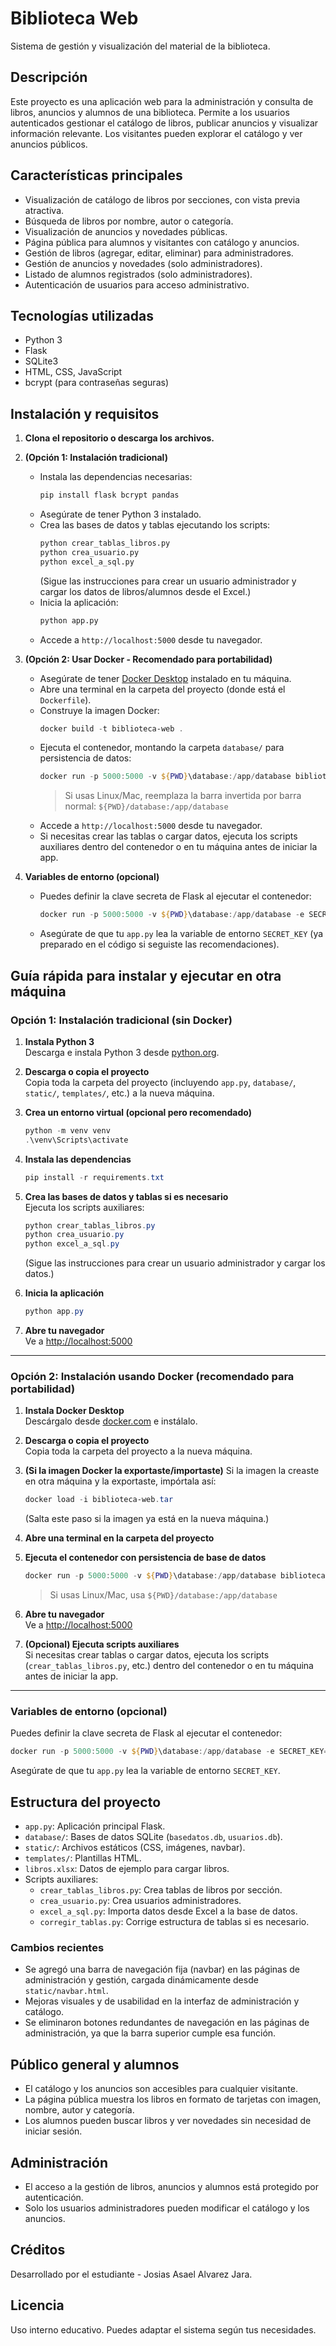 # Biblioteca Web

Sistema de gestión y visualización del material de la biblioteca.

## Descripción
Este proyecto es una aplicación web para la administración y consulta de libros, anuncios y alumnos de una biblioteca. Permite a los usuarios autenticados gestionar el catálogo de libros, publicar anuncios y visualizar información relevante. Los visitantes pueden explorar el catálogo y ver anuncios públicos.

## Características principales
- Visualización de catálogo de libros por secciones, con vista previa atractiva.
- Búsqueda de libros por nombre, autor o categoría.
- Visualización de anuncios y novedades públicas.
- Página pública para alumnos y visitantes con catálogo y anuncios.
- Gestión de libros (agregar, editar, eliminar) para administradores.
- Gestión de anuncios y novedades (solo administradores).
- Listado de alumnos registrados (solo administradores).
- Autenticación de usuarios para acceso administrativo.

## Tecnologías utilizadas
- Python 3
- Flask
- SQLite3
- HTML, CSS, JavaScript
- bcrypt (para contraseñas seguras)

## Instalación y requisitos
1. **Clona el repositorio o descarga los archivos.**
2. **(Opción 1: Instalación tradicional)**
   - Instala las dependencias necesarias:
     ```bash
     pip install flask bcrypt pandas
     ```
   - Asegúrate de tener Python 3 instalado.
   - Crea las bases de datos y tablas ejecutando los scripts:
     ```bash
     python crear_tablas_libros.py
     python crea_usuario.py
     python excel_a_sql.py
     ```
     (Sigue las instrucciones para crear un usuario administrador y cargar los datos de libros/alumnos desde el Excel.)
   - Inicia la aplicación:
     ```bash
     python app.py
     ```
   - Accede a `http://localhost:5000` desde tu navegador.

3. **(Opción 2: Usar Docker - Recomendado para portabilidad)**
   - Asegúrate de tener [Docker Desktop](https://www.docker.com/products/docker-desktop/) instalado en tu máquina.
   - Abre una terminal en la carpeta del proyecto (donde está el `Dockerfile`).
   - Construye la imagen Docker:
     ```powershell
     docker build -t biblioteca-web .
     ```
   - Ejecuta el contenedor, montando la carpeta `database/` para persistencia de datos:
     ```powershell
     docker run -p 5000:5000 -v ${PWD}\database:/app/database biblioteca-web
     ```
     > Si usas Linux/Mac, reemplaza la barra invertida por barra normal: `${PWD}/database:/app/database`
   - Accede a `http://localhost:5000` desde tu navegador.
   - Si necesitas crear las tablas o cargar datos, ejecuta los scripts auxiliares dentro del contenedor o en tu máquina antes de iniciar la app.

4. **Variables de entorno (opcional)**
   - Puedes definir la clave secreta de Flask al ejecutar el contenedor:
     ```powershell
     docker run -p 5000:5000 -v ${PWD}\database:/app/database -e SECRET_KEY=miclave biblioteca-web
     ```
   - Asegúrate de que tu `app.py` lea la variable de entorno `SECRET_KEY` (ya preparado en el código si seguiste las recomendaciones).

## Guía rápida para instalar y ejecutar en otra máquina

### Opción 1: Instalación tradicional (sin Docker)

1. **Instala Python 3**  
   Descarga e instala Python 3 desde [python.org](https://www.python.org/downloads/).

2. **Descarga o copia el proyecto**  
   Copia toda la carpeta del proyecto (incluyendo `app.py`, `database/`, `static/`, `templates/`, etc.) a la nueva máquina.

3. **Crea un entorno virtual (opcional pero recomendado)**
   ```powershell
   python -m venv venv
   .\venv\Scripts\activate
   ```

4. **Instala las dependencias**
   ```powershell
   pip install -r requirements.txt
   ```

5. **Crea las bases de datos y tablas si es necesario**  
   Ejecuta los scripts auxiliares:
   ```powershell
   python crear_tablas_libros.py
   python crea_usuario.py
   python excel_a_sql.py
   ```
   (Sigue las instrucciones para crear un usuario administrador y cargar los datos.)

6. **Inicia la aplicación**
   ```powershell
   python app.py
   ```

7. **Abre tu navegador**  
   Ve a [http://localhost:5000](http://localhost:5000)

---

### Opción 2: Instalación usando Docker (recomendado para portabilidad)

1. **Instala Docker Desktop**  
   Descárgalo desde [docker.com](https://www.docker.com/products/docker-desktop/) e instálalo.

2. **Descarga o copia el proyecto**  
   Copia toda la carpeta del proyecto a la nueva máquina.

3. **(Si la imagen Docker la exportaste/importaste)**
   Si la imagen la creaste en otra máquina y la exportaste, impórtala así:
   ```powershell
   docker load -i biblioteca-web.tar
   ```
   (Salta este paso si la imagen ya está en la nueva máquina.)

4. **Abre una terminal en la carpeta del proyecto**

5. **Ejecuta el contenedor con persistencia de base de datos**
   ```powershell
   docker run -p 5000:5000 -v ${PWD}\database:/app/database biblioteca-web
   ```
   > Si usas Linux/Mac, usa `${PWD}/database:/app/database`

6. **Abre tu navegador**  
   Ve a [http://localhost:5000](http://localhost:5000)

7. **(Opcional) Ejecuta scripts auxiliares**  
   Si necesitas crear tablas o cargar datos, ejecuta los scripts (`crear_tablas_libros.py`, etc.) dentro del contenedor o en tu máquina antes de iniciar la app.

---

### Variables de entorno (opcional)

Puedes definir la clave secreta de Flask al ejecutar el contenedor:
```powershell
docker run -p 5000:5000 -v ${PWD}\database:/app/database -e SECRET_KEY=miclave biblioteca-web
```
Asegúrate de que tu `app.py` lea la variable de entorno `SECRET_KEY`.

## Estructura del proyecto
- `app.py`: Aplicación principal Flask.
- `database/`: Bases de datos SQLite (`basedatos.db`, `usuarios.db`).
- `static/`: Archivos estáticos (CSS, imágenes, navbar).
- `templates/`: Plantillas HTML.
- `libros.xlsx`: Datos de ejemplo para cargar libros.
- Scripts auxiliares:
  - `crear_tablas_libros.py`: Crea tablas de libros por sección.
  - `crea_usuario.py`: Crea usuarios administradores.
  - `excel_a_sql.py`: Importa datos desde Excel a la base de datos.
  - `corregir_tablas.py`: Corrige estructura de tablas si es necesario.

### Cambios recientes
- Se agregó una barra de navegación fija (navbar) en las páginas de administración y gestión, cargada dinámicamente desde `static/navbar.html`.
- Mejoras visuales y de usabilidad en la interfaz de administración y catálogo.
- Se eliminaron botones redundantes de navegación en las páginas de administración, ya que la barra superior cumple esa función.

## Público general y alumnos
- El catálogo y los anuncios son accesibles para cualquier visitante.
- La página pública muestra los libros en formato de tarjetas con imagen, nombre, autor y categoría.
- Los alumnos pueden buscar libros y ver novedades sin necesidad de iniciar sesión.

## Administración
- El acceso a la gestión de libros, anuncios y alumnos está protegido por autenticación.
- Solo los usuarios administradores pueden modificar el catálogo y los anuncios.

## Créditos
Desarrollado por el estudiante - Josias Asael Alvarez Jara.

## Licencia
Uso interno educativo. Puedes adaptar el sistema según tus necesidades.

